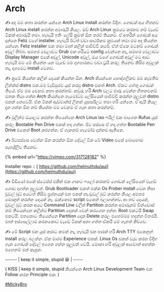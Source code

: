 # Arch

✍️ අද මම කතා කරන්න යන්නෙ Arch Linux install කරන්න විදිහ. ගොඩක් අය හිතනව Arch Linux install කරන්න අමාරුයි කියල. ඔව් Arch Linux ක්‍රමයට කරනව නම් වැඩේ ටිකක් අමාරුයි තමා. හැබැයි ඉතිං ලේසි ක්‍රමත් ඕන තරම් තියනව. ඒ අතරින් ගොඩක් අය දන්නෙ Feliz වගේ installer. හැබැයි ඊටත් වඩා සාර්ථකම ක්‍රමයක් තමා මම අද කියන්න යන්නෙ. Feliz installer එක තමා මාත් කලින් පාවිච්චි කරේ. ඒත් ඒකෙ මටනම් ගොඩක් අවුල් තිබ්බ. සමහර වෙලාවට Grub එක හරියට config වෙන්නෙ නෑ, සමහර වෙලාවට Display Manager එකේ අවුල්, Unicode අවුල්, ඔය වගේ ගොඩක් අවුල් මට ආව. හැබැයි මම මේ කියන්න යන වැඩේ මම දහපාරකට වඩා ට්‍රයි කරල තියනව කිසිම අවුලක් නෑ, දශමෙට install වෙනව.

 ✍️ ක්‍රමේ කියන්න කලින් දෙයක් කියන්න ඕන. Arch කියන්නෙ පෞද්ගලිකව මම කැමතිම ලින්ක්ස් distro එක.මම වැඩිපුරම යූස් කරපු distro එකත් Arch. ඒකට හේතු ගොඩක් තියේ. ඒව මම වෙනම කතා කරන්නම්. කවුරු හරි Arch වලට මාරු වෙන්න හිතනවනම් මතක තියා ගන්න Arch කියන්නෙ හැමෝටම ලේසියෙන් පාවිච්චි කරන්න පුලුවන් distro එකක් නෙවෙයි. ඒක ටිකක් ඇඩ්වාන්ස් ලිනක් යූසර්ස්ලට තමා හරි යන්නෙ. ඒ ඇයි කියල දැන ගන්න ඕන නම් කියන්න මම වෙනම ඒ ගැන කතා කරන්නම්.

 ✍️ මුලින්ම ඔයාලට කරන්න තියෙන්නෙ Arch Linux iso ෆයිල් එක බාගෙන Rufus යූස් කරල Bootable Pen Drive එකක් හදා ගන්න. ඊට පස්සෙ ඒ හදා ගත්ත Bootable Pen Drive එකෙන් Boot කරගන්න. ඒ ගැනනම් හැමෝම දන්නව ඇතිනෙ.

 ✍️ ඊටපස්සෙ වෙන්න ඕන කරන්න ඕන දේවල් ටික මේ Video එකේ බොහොම පැහැදිලිව තියනව.

{% embed url="https://vimeo.com/317128182" %}

Installer repo :: [ https://github.com/helmuthdu/aui](https://github.com/helmuthdu/aui)

 ✍️ වීඩියෝ එකේ ස්ටෙප්ස් එකින් එක ගානට ෆලෝ කරානම් ගොඩක් ලේසියෙන් වැඩේ ගොඩ දාගන්න පුලුවන්. Grub Bootloader එකත් එක්ක Os Prober install වෙන නිසා ඩුවල් බූට් අයටත් කිසිම ප්‍රශ්නයක් එන එකක් නෑ.ඩුවල් බූට් කරන්න කියල අමතර මොකුත් කරන්න දෙයක් නෑ. ඔක්කොම script එකෙන් බලාගන්නව. ආ තව දෙයක්, ඩුවල් බූට් කරන අයට Command Line වලින් Partition කරන්න අමාරුනම් වින්ඩොස් නම් තියෙන්නෙ කලින්ම Partition දෙකක් වෙන් කරගෙන ඉන්න. Root එකටයි Swap එකටයි. එතකොට තියෙන්නෙ Partition දෙක Delete කරල එහෙම්මම හදන්න විතරයි. මාත් ඉස්සෙල්ලාම කරනකොට වැඩේ ටිකක් අනා ගත්ත ඒකයි මේ ගැනත් කිව්වෙ.

 ✍️ මේ Script එක යූස් කරාට කමක් නෑ, හැබැයි එක පාරක් හරි Arch TTY එකෙනුත් install කරල බලන්න. ඒක මාරම Experience එකක්. Linux Os එකක් වැඩ කරන විදිහ ගැන ගොඩක් දේවල් ඉගෙන ගන්න පුලුවන් වෙයි. මොනා හරි අවුලක් ආවොත් අහන්න එහෙනම් මන් කැපුන.

 ------ \| keep it simple, stupid 😆 \| -----

 \( KISS \| keep it simple, stupid කියන්නෙ Arch Linux Development Team එක Follow කරන Principle එක. \)

 [\#MickyBro](https://www.facebook.com/hashtag/mickybro?source=feed_text&epa=HASHTAG)


